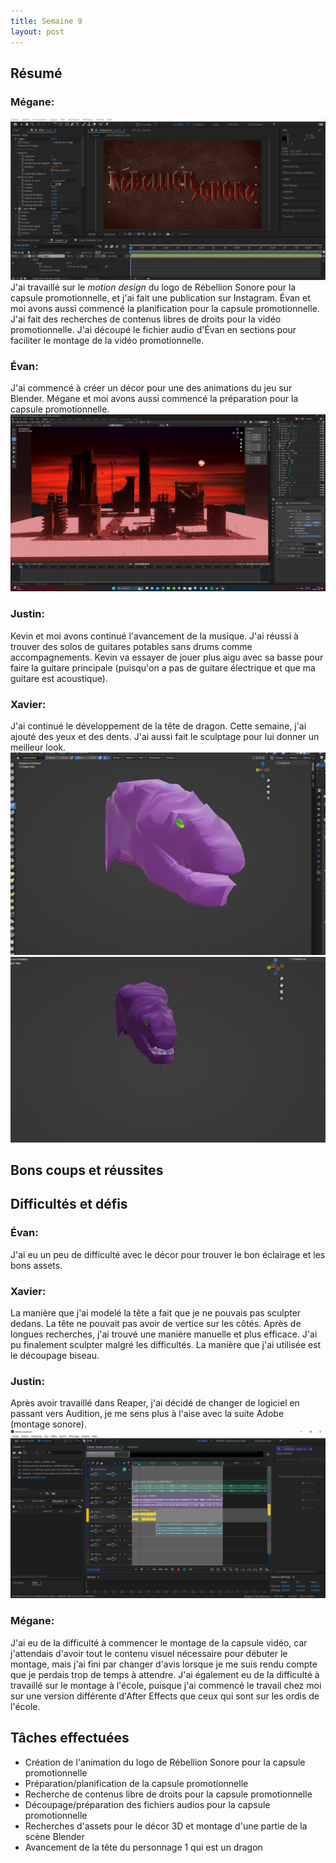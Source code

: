 ```yaml
---
title: Semaine 9
layout: post
---
```


## Résumé

### Mégane:

![Megane AfterEffects](../medias/MotionDesign_Megane.png)
J'ai travaillé sur le _motion design_ du logo de Rébellion Sonore pour la capsule promotionnelle, et j'ai fait une publication sur Instagram. Évan et moi avons aussi commencé la planification pour la capsule promotionnelle.
J'ai fait des recherches de contenus libres de droits pour la vidéo promotionnelle.
J'ai découpé le fichier audio d'Évan en sections pour faciliter le montage de la vidéo promotionnelle.

### Évan:

J'ai commencé à créer un décor pour une des animations du jeu sur Blender. Mégane et moi avons aussi commencé la préparation pour la capsule promotionnelle.
![Beta du premier décor](../medias/decor1_beta.png)

### Justin:

Kevin et moi avons continué l'avancement de la musique. J'ai réussi à trouver des solos de guitares potables sans drums comme accompagnements. Kevin va essayer de jouer plus aigu avec sa basse pour faire la guitare principale (puisqu'on a pas de guitare électrique et que ma guitare est acoustique).

### Xavier:

J'ai continué le développement de la tête de dragon. Cette semaine, j'ai ajouté des yeux et des dents. J'ai aussi fait le sculptage pour lui donner un meilleur look.
![Tête de dragon sans dents](../medias/dragonTexture.PNG)
![Tête de dragon avec dents](../medias/DragonDent.PNG)

## Bons coups et réussites

## Difficultés et défis

### Évan:

J'ai eu un peu de difficulté avec le décor pour trouver le bon éclairage et les bons assets.

### Xavier:

La manière que j'ai modelé la tête a fait que je ne pouvais pas sculpter dedans. La tête ne pouvait pas avoir de vertice sur les côtés. Après de longues recherches, j'ai trouvé une manière manuelle et plus efficace.
J'ai pu finalement sculpter malgré les difficultés. La manière que j'ai utilisée est le découpage biseau.

### Justin:

Après avoir travaillé dans Reaper, j'ai décidé de changer de logiciel en passant vers Audition, je me sens plus à l'aise avec la suite Adobe (montage sonore).
![Apperçu musique Audition](../medias/audition_justin.png)

### Mégane:

J'ai eu de la difficulté à commencer le montage de la capsule vidéo, car j'attendais d'avoir tout le contenu visuel nécessaire pour débuter le montage, mais j'ai fini par changer d'avis lorsque je me suis rendu compte que je perdais trop de temps à attendre.
J'ai également eu de la difficulté à travaillé sur le montage à l'école, puisque j'ai commencé le travail chez moi sur une version différente d'After Effects que ceux qui sont sur les ordis de l'école.

## Tâches effectuées

- Création de l'animation du logo de Rébellion Sonore pour la capsule promotionnelle
- Préparation/planification de la capsule promotionnelle
- Recherche de contenus libre de droits pour la capsule promotionnelle
- Découpage/préparation des fichiers audios pour la capsule promotionnelle
- Recherches d'assets pour le décor 3D et montage d'une partie de la scène Blender
- Avancement de la tête du personnage 1 qui est un dragon
